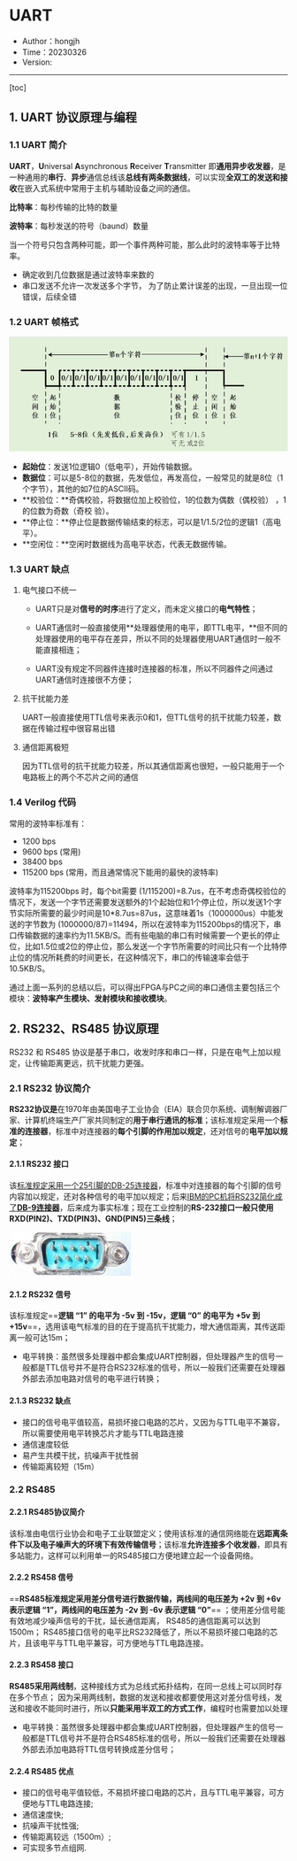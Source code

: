 # UART

- Author：hongjh
- Time：20230326
- Version:

---------

[toc]

## 1. UART 协议原理与编程

### 1.1 UART 简介

**UART**，**U**niversal **A**synchronous **R**eceiver **T**ransmitter 即**通用异步收发器**，是一种通用的**串行**、**异步**通信总线该**总线有两条数据线**，可以实现**全双工的发送和接收**在嵌入式系统中常用于主机与辅助设备之间的通信。 

**比特率**：每秒传输的比特的数量

**波特率**：每秒发送的符号（baund）数量

当一个符号只包含两种可能，即一个事件两种可能，那么此时的波特率等于比特率。

- 确定收到几位数据是通过波特率来数的
- 串口发送不允许一次发送多个字节， 为了防止累计误差的出现，一旦出现一位错误，后续全错

### 1.2 UART 帧格式

![image-20220313170242990](./MD_IMG/UART.assets/image-20220313170242990.png)

- **起始位**：发送1位逻辑0（低电平），开始传输数据。
- **数据位**：可以是5-8位的数据，先发低位，再发高位，一般常见的就是8位（1个字节），其他的如7位的ASCII码。
- **校验位：**奇偶校验，将数据位加上校验位，1的位数为偶数（偶校验） ，1的位数为奇数（奇校
  验）。
- **停止位：**停止位是数据传输结束的标志，可以是1/1.5/2位的逻辑1（高电平）。
- **空闲位：**空闲时数据线为高电平状态，代表无数据传输。

### 1.3 UART 缺点

1. 电气接口不统一

   - UART只是对**信号的时序**进行了定义，而未定义接口的**电气特性**；

   - UART通信时一般直接使用**处理器使用的电平，即TTL电平，**但不同的处理器使用的电平存在差异，所以不同的处理器使用UART通信时一般不能直接相连；

   - UART没有规定不同器件连接时连接器的标准，所以不同器件之间通过UART通信时连接很不方便；

2. 抗干扰能力差

   UART一般直接使用TTL信号来表示0和1，但TTL信号的抗干扰能力较差，数据在传输过程中很容易出错

3. 通信距离极短

   因为TTL信号的抗干扰能力较差，所以其通信距离也很短，一般只能用于一个电路板上的两个不芯片之间的通信

### 1.4 Verilog 代码

常用的波特率标准有：

- 1200 bps
- 9600 bps (常用)
- 38400 bps
- 115200 bps (常用，而且通常情况下能用的最快的波特率)

波特率为115200bps 时，每个bit需要 (1/115200)=8.7us，在不考虑奇偶校验位的情况下，发送一个字节还需要发送额外的1个起始位和1个停止位，所以发送1个字节实际所需要的最少时间是10*8.7us=87us，这意味着1s（1000000us）中能发送的字节数为 (1000000/87)=11494，所以在波特率为115200bps的情况下，串口传输数据的速率约为11.5KB/S。而有些电脑的串口有时候需要一个更长的停止位，比如1.5位或2位的停止位，那么发送一个字节所需要的时间比只有一个比特停止位的情况所耗费的时间更长，在这种情况下，串口的传输速率会低于10.5KB/S。

通过上面一系列的总结以后，可以得出FPGA与PC之间的串口通信主要包括三个模块：**波特率产生模块、发射模块和接收模块**。



## 2. RS232、RS485 协议原理

RS232 和 RS485 协议是基于串口，收发时序和串口一样，只是在电气上加以规定，让传输距离更远，抗干扰能力更强。

### 2.1 RS232 协议简介

**RS232协议是**在1970年由美国电子工业协会（EIA）联合贝尔系统、调制解调器厂家、计算机终端生产厂家共同制定的**用于串行通讯的标准**；该标准规定采用一个**标准的连接器**，标准中对连接器的**每个引脚的作用加以规定**，还对信号的**电平加以规定**；

#### 2.1.1 RS232 接口

该<u>标准规定采用一个25引脚的DB-25连接器</u>，标准中对连接器的每个引脚的信号内容加以规定，还对各种信号的电平加以规定；后来<u>IBM的PC机将RS232简化成了**DB-9连接器**</u>，后来成为事实标准；现在工业控制的**RS-232接口一般只使用RXD(PIN2)、TXD(PIN3)、GND(PIN5)三条线**；

![img](./MD_IMG/UART.assets/1426240-20180908161719368-241377247.jpg)



#### 2.1.2 RS232 信号

该标准规定==**逻辑 “1” 的电平为 -5v 到 -15v，逻辑 “0” 的电平为 +5v 到 +15v**==，选用该电气标准的目的在于提高抗干扰能力，增大通信距离，其传送距离一般可达15m；

- 电平转换：虽然很多处理器中都会集成UART控制器，但处理器产生的信号一般都是TTL信号并不是符合RS232标准的信号，所以一般我们还需要在处理器外部去添加电路对信号的电平进行转换；

#### 2.1.3 RS232 缺点

- 接口的信号电平值较高，易损坏接口电路的芯片，又因为与TTL电平不兼容，所以需要使用电平转换芯片才能与TTL电路连接
- 通信速度较低
- 易产生共模干扰，抗噪声干扰性弱
- 传输距离较短（15m）

### 2.2 RS485

#### 2.2.1 RS485协议简介

该标准由电信行业协会和电子工业联盟定义；使用该标准的通信网络能在**远距离条件下以及电子噪声大的环境下有效传输信号**；该标准**允许连接多个收发器**，即具有多站能力，这样可以利用单一的RS485接口方便地建立起一个设备网络。 

#### 2.2.2 RS458 信号

==**RS485标准规定采用差分信号进行数据传输，两线间的电压差为 +2v 到 +6v 表示逻辑 “1”，两线间的电压差为 -2v 到 -6v 表示逻辑 “0”**== ；使用差分信号能有效地减少噪声信号的干扰，延长通信距离， RS485的通信距离可以达到1500m； RS485接口信号的电平比RS232降低了，所以不易损坏接口电路的芯片，且该电平与TTL电平兼容，可方便地与TTL电路连接。

#### 2.2.3 RS458 接口

**RS485采用两线制**，这种接线方式为总线式拓扑结构，在同一总线上可以同时存在多个节点；
因为采用两线制，数据的发送和接收都要使用这对差分信号线，发送和接收不能同时进行，所以**只能采用半双工的方式工作**，编程时也需要加以处理

- 电平转换：虽然很多处理器中都会集成UART控制器，但处理器产生的信号一般都是TTL信号并不是符合RS485标准的信号，所以一般我们还需要在处理器外部去添加电路将TTL信号转换成差分信号；

#### 2.2.4 RS485 优点

- 接口的信号电平值较低，不易损坏接口电路的芯片，且与TTL电平兼容，可方便地与TTL电路连接;
- 通信速度快;
- 抗噪声干扰性强;
- 传输距离较远（1500m）;
- 可实现多节点组网.
